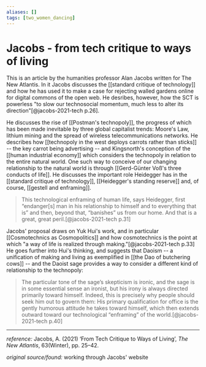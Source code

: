 ```yaml
---
aliases: []
tags: [two_women_dancing]
---
```


# Jacobs - from tech critique to ways of living

This is an article by the humanities professor Alan Jacobs written for The New Atlantis. In it Jacobs discusses the [[standard critique of technology]] and how he has used it to make a case for rejecting walled gardens online for digital commons of the open web. He desribes, however, how the SCT is powerless "to slow our technosocial momentum, much less to alter its direction"[@jacobs-2021-tech p.26].

He discusses the rise of [[Postman's technopoly]], the progress of which has been made inevitable by three global capitalist trends: Moore's Law, lithium mining and the spread of wireless telecommunications networks. He describes how [[technopoly in the west deploys carrots rather than sticks]] -- the key carrot being advertising -- and Kingsnorth's conception of the [[human industrial economy]] which considers the technopoly in relation to the entire natural world. One such way to conceive of our changing relationship to the natural world is through [[Gerd-Günter Voß's three conducts of life]]. He discusses the important role Heidegger has in the [[standard critique of technology]], [[Heidegger's standing reserve]] and, of course, [[gestell and enframing]]. 

>This technological enframing of human life, says Heidegger, first “endanger\[s\] man in his relationship to himself and to everything that is” and then, beyond that, “banishes” us from our home. And that is a great, great peril.[@jacobs-2021-tech p.31]

Jacobs' proposal draws on Yuk Hui's work, and in particular [[Cosmotechnics as Cosmopolitics]] and how cosmotechnics is the point at which "a way of life is realized through making."[@jacobs-2021-tech p.33] He goes further into Hui's thinking, and suggests that Daoism -- a unification of making and living as exemplified in [[the Dao of butchering cows]] -- and the Daoist sage provides a way to consider a different kind of relationship to the technopoly: 

>The particular tone of the sage’s skepticism is ironic, and the sage is in some essential sense an ironist, but his irony is always directed primarily toward himself. Indeed, this is precisely why people should seek him out to govern them: His primary qualification for office is the gently humorous attitude he takes toward himself, which then extends outward toward our technological “enframing” of the world.[@jacobs-2021-tech p.40]



---

_reference:_ Jacobs, A. (2021) ‘From Tech Critique to Ways of Living’, _The New Atlantis_, 63(Winter), pp. 25–42.

_original source/found:_ working through Jacobs' website